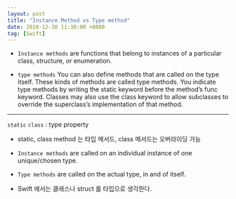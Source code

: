 ```yaml
---
layout: post
title: "Instance Method vs Type method"
date: 2018-12-30 11:30:00 +0800
tag: [Swift]
---
```


- `Instance methods` are functions that belong to instances of a particular class, structure, or enumeration.

- `type methods` You can also define methods that are called on the type itself. These kinds of methods are called type methods. You indicate type methods by writing the static keyword before the method’s func keyword. Classes may also use the class keyword to allow subclasses to override the superclass’s implementation of that method.

---

`static` `class` : type property

- static, class method 는 타입 메서드, class 메서드는 오버라이딩 가능

- `Instance methods` are called on an individual instance of one unique/chosen type.
- `Type methods` are called on the actual type, in and of itself.

- Swift 에서는 클래스나 struct 를 타입으로 생각한다.